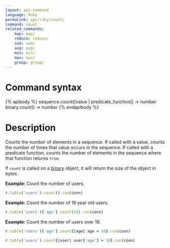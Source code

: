 ```yaml
---
layout: api-command
language: Ruby
permalink: api/ruby/count/
command: count
related_commands:
    map: map/
    reduce: reduce/
    sum: sum/
    avg: avg/
    min: min/
    max: max/
    group: group/
---
```


# Command syntax #

{% apibody %}
sequence.count([value | predicate_function]) &rarr; number
binary.count() &rarr; number
{% endapibody %}

# Description #

Counts the number of elements in a sequence.  If called with a value,
counts the number of times that value occurs in the sequence.  If
called with a predicate function, counts the number of elements in the
sequence where that function returns `true`.

If `count` is called on a [binary](/api/ruby/binary) object, it will return the size of the object in bytes.

__Example:__ Count the number of users.

```rb
r.table('users').count().run(conn)
```

__Example:__ Count the number of 18 year old users.

```rb
r.table('users')['age'].count(18).run(conn)
```

__Example:__ Count the number of users over 18.

```rb
r.table('users')['age'].count{|age| age > 18}.run(conn)
```

```rb
r.table('users').count{|user| user['age'] > 18}.run(conn)
```
